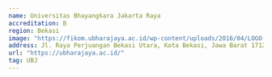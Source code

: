 ```yaml
---
name: Universitas Bhayangkara Jakarta Raya
accreditation: B
region: Bekasi
image: "https://fikom.ubharajaya.ac.id/wp-content/uploads/2016/04/LOGO-UBHARA-NEW-compress.jpg"
address: Jl. Raya Perjuangan Bekasi Utara, Kota Bekasi, Jawa Barat 17121
url: "https://ubharajaya.ac.id/"
tag: UBJ
---
```

